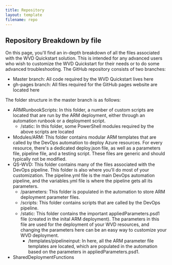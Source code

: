 ```yaml
---
title: Repository
layout: template
filename: repo
---
```


## Repository Breakdown by file
On this page, you'll find an in-depth breakdown of all the files associated with the WVD Quickstart solution. This is intended for any advanced users who wish to customize the WVD Quickstart for their needs or to do some advanced troubleshooting. The GitHub repository consists of two branches:

* Master branch: All code required by the WVD Quickstart lives here
* gh-pages branch: All files required for the GitHub pages website are located here

The folder structure in the master branch is as follows:

* ARMRunbookScripts: In this folder, a number of custom scripts are located that are run by the ARM deployment, either through an automation runbook or a deployment script.
  * /static: In this folder, some PowerShell modules required by the above scripts are located
* Modules/ARM: This folder contains modular ARM templates that are called by the DevOps automation to deploy Azure resources. For every resource, there's a dedicated deploy.json file, as well as a parameters file, pipeline file, and a testing script. These files are generic and should typically not be modified.
* QS-WVD: This folder contains many of the files associated with the DevOps pipeline. This folder is also where you'll do most of your customization. The pipeline.yml file is the main DevOps automation pipeline, and the variables.yml file is where the pipeline gets all its parameters. 
  * /parameters: This folder is populated in the automation to store ARM deployment parameter files. 
  * /scripts: This folder contains scripts that are called by the DevOps pipeline.
  * /static: This folder contains the important appliedParameters.psd1 file (created in the inital ARM deployment). The parameters in this file are used for the deployment of your WVD resources, and changing the parameters here can be an easy way to customize your WVD deployment.
    * /templates/pipelineinput: In here, all the ARM parameter file templates are located, which are populated in the automation based on the parameters in appliedParameters.psd1.
 * SharedDeploymentFunctions
 

